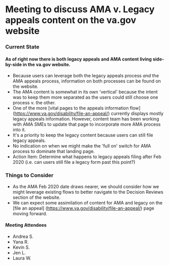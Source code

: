 # Meeting to discuss AMA v. Legacy appeals content on the va.gov website

### Current State

#### As of right now there is both legacy appeals and AMA content living side-by-side in the va.gov website.

- Because users can leverage both the legacy appeals process _and_ the AMA appeals process, information on both processes can be found on the website.
- The AMA content is somewhat in its own 'vertical' because the intent was to keep them more separated as the users could still choose one process v. the other.
- One of the more [vital pages to the appeals information flow] (https://www.va.gov/disability/file-an-appeal/) currently displays mostly legacy appeals information. However, content team has been working with AMA SMEs to update that page to incorporate more AMA process into it.
- It's a priority to keep the legacy content because users can still file legacy appeals.
- No indication on when we might make the 'full on' switch for AMA process to dominate that landing page.
- Action Item: Determine what happens to legacy appeals filing after Feb 2020 (i.e. can users still file a legacy form past this point?)

### Things to Consider

- As the AMA Feb 2020 date draws nearer, we should consider how we might leverage existing flows to better navigate to the Decision Reviews section of the website.
- We can expect some assimilation of content for AMA and legacy on the [file an appeal] (https://www.va.gov/disability/file-an-appeal/) page moving forward.


#### Meeting Attendees

- Andrea S.
- Yana R.
- Kevin S.
- Jen L.
- Laura W.

